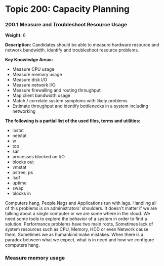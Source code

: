# **Topic 200: Capacity Planning**

### **200.1 Measure and Troubleshoot Resource Usage**

**Weight:** 6

**Description:** Candidates should be able to measure hardware resource and network bandwidth, identify and troubleshoot resource problems.

**Key Knowledge Areas:**

* Measure CPU usage
* Measure memory usage
* Measure disk I/O
* Measure network I/O
* Measure firewalling and routing throughput
* Map client bandwidth usage
* Match / correlate system symptoms with likely problems
* Estimate throughput and identify bottlenecks in a system including networking

**The following is a partial list of the used files, terms and utilities:**

* iostat
* netstat
* w
* top
* sar
* processes blocked on I/O
* blocks out
* vmstat
* pstree, ps
* Isof
* uptime
* swap
* blocks in



Computers hang, People Nags and Applications run with lags. Handling all of this problems is on administrators' shoulders. It doesn't matter if we are talking about a single computer or we are some where in the cloud. We need some tools to explore the behavior of a system in order to find a solution. Performance problems have two main roots, Sometimes lack of system resources such as CPU, Memory, HDD or even Network cause them, Sometimes we as humankind make mistakes. When there is a paradox between what we expect, what is in need and how we configure computers hang.

### Measure memory usage









